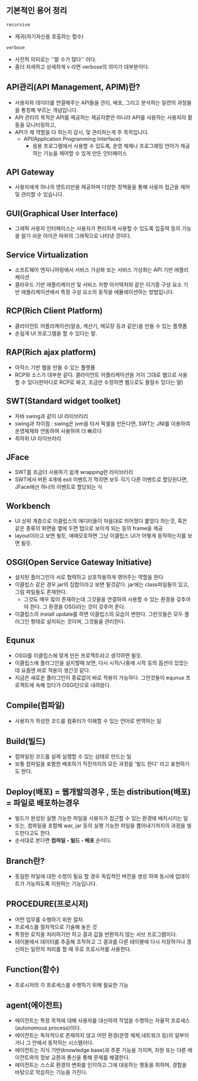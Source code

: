 ## 기본적인 용어 정리

` recursive ` 

- 재귀(자기자신을 호출하는 함수)

` verbose `

- 사전적 의미로는 ''말 수가 많다'' 이다.
- 좀더 자세하고 상세하게  v 라면 verbose의 의미가 대부분이다.


## API관리(API Management, APIM)란?
- 사용자와 데이터를 연결해주는 API들을 관리, 배포, 그리고 분석하는 일련의 과정들을 통칭해 부르는 개념입니다.
- API 관리의 목적은 API를 제공하는 제공자뿐만 아니라 API를 사용하는 사용자의 활동을 모니터링하고,
- API가 제 역할을 다 하는지 감시, 및 관리하는게 주 목적입니다.
  - API(Application Programming Interface): 
    - 응용 프로그램에서 사용할 수 있도록, 운영 체제나 프로그래밍 언어가 제공하는 기능을 제어할 수 있게 만든 인터페이스

## API Gateway
- 사용자에게 하나의 엔트리만을 제공하며 다양한 정책들을 통해 사용자 접근을 제어 및 관리할 수 있습니다.

## GUI(Graphical User Interface)
- 그래픽 사용자 인터페이스는 사용자가 편리하게 사용할 수 있도록 입출력 등의 기능을 알기 쉬운 아이콘 따위의 그래픽으로 나타낸 것이다.

## Service Virtualization
- 소프트웨어 엔지니어링에서 서비스 가상화 또는 서비스 가상화는 API 기반 애플리케이션
- 클라우드 기반 애플리케이션 및 서비스 지향 아키텍처와 같은 이기종 구성 요소 기반 애플리케이션에서 특정 구성 요소의 동작을 에뮬레이션하는 방법입니다.

## RCP(Rich Client Platform)
- 클라이언트 어플리케이션(알송, 계산기, 메모장 등과 같은)을 만들 수 있는 플랫폼
- 손쉽게 UI 프로그램을 할 수 있다는 말.

## RAP(Rich ajax platform)
- 아작스 기반 웹을 만들 수 있는 플랫폼
- RCP와 소스가 대부분 같다. 클라이언트 어플리케이션을 거이 그대로 웹으로 사용 할 수 있다(한마디로 RCP로 짜고, 조금만 수정하면 웹으로도 돌릴수 있다는 말)

## SWT(Standard widget toolket)
- 자바 swing과 같이 UI 라이브러리
- swing과 차이점 : swing은 jvm을 타서 픽셀을 만든다면, SWT는 JNI를 이용하여 운영체제와 연동하여 사용하여 더 빠르다
- 최하위 UI 라이브러리

## JFace
- SWT를 조금더 사용하기 쉽게 wrapping한 라이브러리
- SWT에서 버튼 4개에 exit 이벤트가 먹히면 보두 각기 다른 이벤트로 할당된다면, JFace에선 하나의 이벤트로 할당되는 식

## Workbench
- UI 상위 계층으로 이클립스의 에디터들이 마음대로 띄어졌다 붙었다 하는것, 혹은 같은 종류의 화면을 옆에 두면 탭으로 보이게 되는 등의 frame을 제공
- layout이라고 보면 될듯, 애매모호하면 그냥 이클립스 UI가 어떻게 동작하는지를 보면 될듯.

## OSGI(Open Service Gateway Initiative)
- 설치된 플러그인이 서로 협력하고 상호작용하게 엮어주는 역할을 한다
- 이클립스 같은 경우 jar의 집합이라고 보면 될것같다. jar에는 class파일들이 있고, 그림 파일들도 존재한다. 
  - 그것도 매우 많이 존재하는데 그것들을 연결하여 사용할 수 있는 환경을 갖추어야 한다. 그 환경을 OSGi라는 것이 갖추어 준다.
- 이클립스의 install update를 하면 이클립스의 모습이 변한다. 그런것들은 모두 플러그인 형태로 설치되는 것이며, 그것들을 관리한다.

## Equnux
- OSGi를 이클립스에 맞게 만든 프로젝트라고 생각하면 될듯.
- 이클립스에 플러그인을 설치할때 보면, 다시 시작/나중에 시작 등의 옵션이 있었는데 요즘엔 바로 적용이 생긴것 같다. 
- 지금은 새로운 플러그인이 종료없이 바로 적용이 가능하다. 그런것들이 equnux 프로젝트에 속해 있다가 OSGI단으로 내려왔다.

## Compile(컴파일)
- 사용자가 작성한 코드를 컴퓨터가 이해할 수 있는 언어로 번역하는 일

## Build(빌드)
- 컴파일된 코드를 실제 실행할 수 있는 상태로 만드는 일
- 보통 컴파일을 포함한 배포하기 직전까지의 모든 과정을 '빌드 한다' 라고 표현하기도 한다.

## Deploy(배포) = 웹개발의경우 , 또는 distribution(배포) = 파일로 배포하는경우
- 빌드가 완성된 실행 가능한 파일을 사용자가 접근할 수 있는 환경에 배치시키는 일
- 또는, 컴파일을 포함해 war, jar 등의 실행 가능한 파일을 뽑아내기까지의 과정을 빌드한다고도 한다.
- 순서대로 본다면 **컴파일 - 빌드 - 배포** 순이다.


## Branch란?
- 동일한 파일에 대한 수정이 필요 할 경우 독립적인 버전을 생성 하여 동시에 업데이트가 가능하도록 지원하는 기능입니다.

## PROCEDURE(프로시저)
- 어떤 업무를 수행하기 위한 절차.
- 프로세스를 절차적으로 기술해 놓은 것
- 특정한 로직을 처리하기만 하고 결과 값을 반환하지 않는 서브 프로그램이다.
- 테이블에서 데이터를 추출해 조작하고 그 결과를 다른 테이블에 다시 저장하거나 갱신하는 일련의 처리를 할 때 주로 프로시저를 사용한다.

## Function(함수)
- 프로시저의 각 프로세스를 수행하기 위해 필요한 기능

## agent(에이전트)
- 에이전트는 특정 목적에 대해 사용자를 대신하여 작업을 수행하는 자율적 프로세스(autonomous process)이다.
- 에이전트는 독자적으로 존재하지 않고 어떤 환경(운영 체제,네트워크 등)의 일부이거나 그 안에서 동작하는 시스템이다.
- 에이전트는 지식 기반(knowledge base)과 추론 기능을 가지며, 자원 또는 다른 에이전트와의 정보 교환과 통신을 통해 문제를 해결한다.
- 에이전트는 스스로 환경의 변화를 인지하고 그에 대응하는 행동을 취하며, 경험을 바탕으로 학습하는 기능을 가진다.




